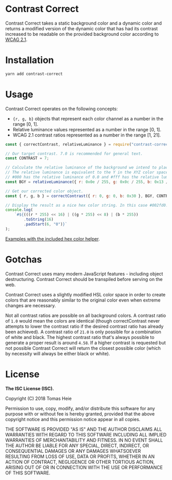 # Contrast Correct
Contrast Correct takes a static background color and a dynamic color and returns a modified version of the dynamic color that has had its contrast increased to be readable on the provided background color according to [WCAG 2.1](https://www.w3.org/TR/WCAG21/#contrast-minimum).

# Installation
```sh
yarn add contrast-correct
```

# Usage
Contrast Correct operates on the following concepts:
* `{r, g, b}` objects that represent each color channel as a number in the range [0, 1].
* Relative luminance values represented as a number in the range [0, 1].
* WCAG 2.1 contrast ratios represented as a number in the range [1, 21].

```javascript
const { correctContrast, relativeLuminance } = require("contrast-correct");

// Our target contrast. 7.0 is recommended for general text.
const CONTRAST = 7;

// Calculate the relative luminance of the background we intend to place this color on.
// The relative luminance is equivalent to the Y in the XYZ color space.
// #000 has the relative luminance of 0.0 and #fff has the relative luminance of 1.0.
const BGY = relativeLuminance({ r: 0x0e / 255, g: 0x0c / 255, b: 0x13 / 255 });

// Get our corrected color object.
const { r, g, b } = correctContrast({ r: 0, g: 0, b: 0x30 }, BGY, CONTRAST);

// Display the result as a nice hex color string. In this case #002fd0.
console.log(
	`#${(((r * 255) << 16) | ((g * 255) << 8) | (b * 255))
		.toString(16)
		.padStart(6, "0")}`
);
```

[Examples with the included hex color helper](./example.js).

# Gotchas
Contrast Correct uses many modern JavaScript features - including object
destructuring. Contrast Correct should be transpiled before serving on the web.

Contrast Correct uses a slightly modified HSL color space in order to create
colors that are reasonably similar to the original color even when extreme
changes are necessary.

Not all contrast ratios are possible on all background colors. A contrast ratio
of `1.0` would mean the colors are identical (though correctContrast never
attempts to lower the contrast ratio if the desired contrast ratio has already
been achieved). A contrast ratio of `21.0` is only possible for a combination
of white and black. The highest contrast ratio that's always possible to
generate a proper result is around `4.58`. If a higher contrast is requested
but not possible Contrast Correct will return the closest possible color (which
by necessity will always be either black or white).

# License
**The ISC License (ISC).**

Copyright (C) 2018 Tomas Heie

Permission to use, copy, modify, and/or distribute this software for any
purpose with or without fee is hereby granted, provided that the above
copyright notice and this permission notice appear in all copies.

THE SOFTWARE IS PROVIDED "AS IS" AND THE AUTHOR DISCLAIMS ALL WARRANTIES WITH
REGARD TO THIS SOFTWARE INCLUDING ALL IMPLIED WARRANTIES OF MERCHANTABILITY AND
FITNESS. IN NO EVENT SHALL THE AUTHOR BE LIABLE FOR ANY SPECIAL, DIRECT,
INDIRECT, OR CONSEQUENTIAL DAMAGES OR ANY DAMAGES WHATSOEVER RESULTING FROM
LOSS OF USE, DATA OR PROFITS, WHETHER IN AN ACTION OF CONTRACT, NEGLIGENCE
OR OTHER TORTIOUS ACTION, ARISING OUT OF OR IN CONNECTION WITH THE USE OR
PERFORMANCE OF THIS SOFTWARE.
